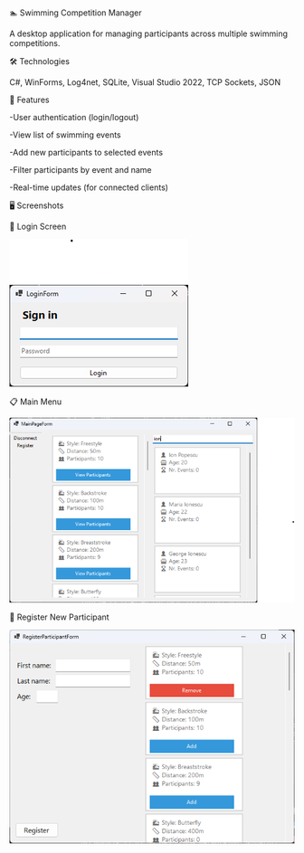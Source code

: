 🏊 Swimming Competition Manager

A desktop application for managing participants across multiple swimming competitions.

🛠️ Technologies

C#, WinForms, Log4net, SQLite, Visual Studio 2022, TCP Sockets, JSON

🚀 Features

  -User authentication (login/logout)
  
  -View list of swimming events

  -Add new participants to selected events

  -Filter participants by event and name

  -Real-time updates (for connected clients)

🖥️ Screenshots

🔐 Login Screen

![Alt text](Screenshots/LoginForm.png)

📋 Main Menu

![Alt text](Screenshots/Main_Form.png)

🧍 Register New Participant

![Alt text](Screenshots/AddForm.png)



